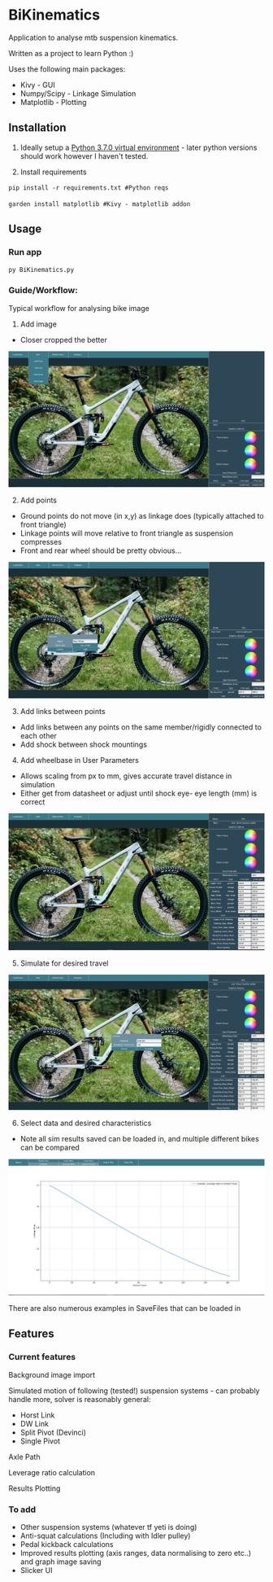 # BiKinematics
Application to analyse mtb suspension kinematics.

Written as a project to learn Python :)

Uses the following main packages:
* Kivy - GUI
* Numpy/Scipy - Linkage Simulation
* Matplotlib - Plotting

## Installation

1. Ideally setup a [Python 3.7.0 virtual environment](https://medium.com/swlh/how-to-run-a-different-version-of-python-from-your-terminal-fe744276ff22) - later python versions should work however I haven't tested.

1. Install requirements

```
pip install -r requirements.txt #Python reqs
  
garden install matplotlib #Kivy - matplotlib addon
```

## Usage
### Run app

```
py BiKinematics.py
```
### Guide/Workflow:
Typical workflow for analysing bike image

1. Add image
- Closer cropped the better
<img src = ReadmeImages/AddImage.PNG>

2. Add points
- Ground points do not move (in x,y) as linkage does (typically attached to front triangle)
- Linkage points will move relative to front triangle as suspension compresses
- Front and rear wheel should be pretty obvious...

<img src = ReadmeImages/AddPoint.PNG>

3. Add links between points
- Add links between any points on the same member/rigidly connected to each other
- Add shock between shock mountings

4. Add wheelbase in User Parameters
- Allows scaling from px to mm, gives accurate travel distance in simulation
- Either get from datasheet or adjust until shock eye- eye length (mm) is correct
<img src = ReadmeImages/Bike.PNG>

5. Simulate for desired travel
<img src = ReadmeImages/SimMenu.PNG>

6. Select data and desired characteristics
- Note all sim results saved can be loaded in, and multiple different bikes can be compared
<img src = ReadmeImages/Plot.PNG>

There are also numerous examples in SaveFiles that can be loaded in
## Features
### Current features 
Background image import

Simulated motion of following (tested!) suspension systems - can probably handle more, solver is reasonably general:
- Horst Link
- DW Link
- Split Pivot (Devinci)
- Single Pivot

Axle Path 

Leverage ratio calculation

Results Plotting 

### To add
- Other suspension systems (whatever tf yeti is doing)
- Anti-squat calculations (Including with Idler pulley)
- Pedal kickback calculations
- Improved results plotting (axis ranges, data normalising to zero etc..) and graph image saving
- Slicker UI

